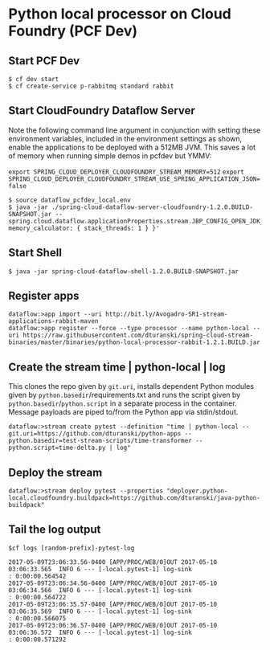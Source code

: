 # Python local processor on Cloud Foundry (PCF Dev)

## Start PCF Dev
```
$ cf dev start
$ cf create-service p-rabbitmq standard rabbit
```

## Start CloudFoundry Dataflow Server

Note the following command line argument in conjunction with setting these environment variables, included in the environment settings as shown, enable the applications to be deployed with a 512MB JVM. This saves a lot of memory when running simple demos in pcfdev but YMMV:


`export SPRING_CLOUD_DEPLOYER_CLOUDFOUNDRY_STREAM_MEMORY=512`
`export SPRING_CLOUD_DEPLOYER_CLOUDFOUNDRY_STREAM_USE_SPRING_APPLICATION_JSON=false`


```
$ source dataflow_pcfdev_local.env
$ java -jar ./spring-cloud-dataflow-server-cloudfoundry-1.2.0.BUILD-SNAPSHOT.jar --spring.cloud.dataflow.applicationProperties.stream.JBP_CONFIG_OPEN_JDK_JRE='{ memory_calculator: { stack_threads: 1 } }'
```


## Start Shell
```
$ java -jar spring-cloud-dataflow-shell-1.2.0.BUILD-SNAPSHOT.jar
```

## Register apps
```
dataflow:>app import --uri http://bit.ly/Avogadro-SR1-stream-applications-rabbit-maven
dataflow:>app register --force --type processor --name python-local --uri https://raw.githubusercontent.com/dturanski/spring-cloud-stream-binaries/master/binaries/python-local-processor-rabbit-1.2.1.BUILD.jar

```

## Create the stream time | python-local | log

This clones the repo given by `git.uri`, installs dependent Python modules given by `python.basedir`/requirements.txt and runs the script given by
`python.basedir`/`python.script` in a separate process in the container. Message payloads are piped to/from the Python app via stdin/stdout. 

```
dataflow:>stream create pytest --definition "time | python-local --git.uri=https://github.com/dturanski/python-apps --python.basedir=test-stream-scripts/time-transformer --python.script=time-delta.py | log"

```
## Deploy the stream

```
dataflow:>stream deploy pytest --properties "deployer.python-local.cloudfoundry.buildpack=https://github.com/dturanski/java-python-buildpack"
```

## Tail the log output

```
$cf logs [random-prefix]-pytest-log
```

```
2017-05-09T23:06:33.56-0400 [APP/PROC/WEB/0]OUT 2017-05-10 03:06:33.565  INFO 6 --- [-local.pytest-1] log-sink                                 : 0:00:00.564542
2017-05-09T23:06:34.56-0400 [APP/PROC/WEB/0]OUT 2017-05-10 03:06:34.566  INFO 6 --- [-local.pytest-1] log-sink                                 : 0:00:00.564722
2017-05-09T23:06:35.57-0400 [APP/PROC/WEB/0]OUT 2017-05-10 03:06:35.569  INFO 6 --- [-local.pytest-1] log-sink                                 : 0:00:00.566075
2017-05-09T23:06:36.57-0400 [APP/PROC/WEB/0]OUT 2017-05-10 03:06:36.572  INFO 6 --- [-local.pytest-1] log-sink                                 : 0:00:00.571292
```
